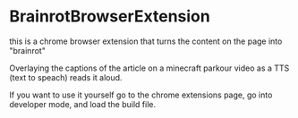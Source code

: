 # BrainrotBrowserExtension

this is a chrome browser extension that turns the content on the page into "brainrot"

Overlaying the captions of the article on a minecraft parkour video as a TTS (text to speach) reads it aloud. 

If you want to use it yourself go to the chrome extensions page, go into developer mode, and load the build file. 
